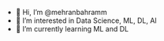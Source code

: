 - 👋 Hi, I’m @mehranbahramm
- 👀 I’m interested in Data Science, ML, DL, AI
- 🌱 I’m currently learning ML and DL
<!---
mehranbahramm/mehranbahramm is a ✨ special ✨ repository because its `README.md` (this file) appears on your GitHub profile.
You can click the Preview link to take a look at your changes.
--->
